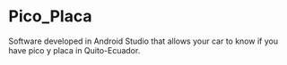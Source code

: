 # Pico_Placa
Software developed in Android Studio that allows your car to know if you have pico y placa in Quito-Ecuador.
